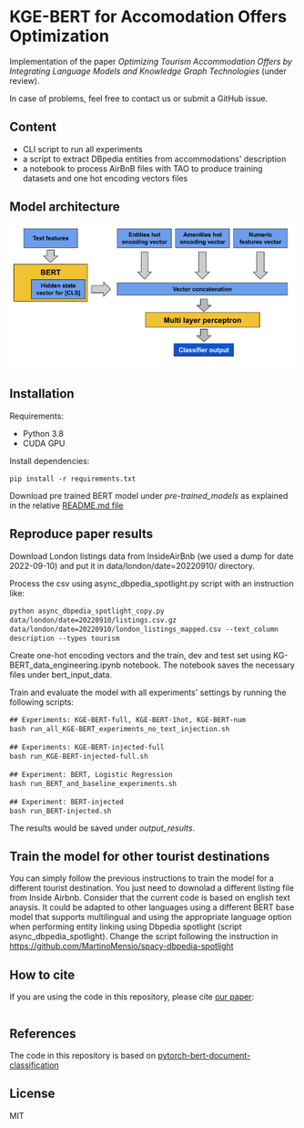 # KGE-BERT for Accomodation Offers Optimization

Implementation of the paper *Optimizing Tourism Accommodation Offers by Integrating Language Models and Knowledge Graph Technologies* (under review).

In case of problems, feel free to contact us or submit a GitHub issue.

## Content

- CLI script to run all experiments
- a script to extract DBpedia entities from accommodations' description
- a notebook to process AirBnB files with TAO to produce training datasets and one hot encoding vectors files

## Model architecture

![KGE-BERT](images/model-architecture.png)


## Installation

Requirements:
- Python 3.8
- CUDA GPU

Install dependencies:
```
pip install -r requirements.txt
```

Download pre trained BERT model under *pre-trained_models* as explained in the relative [README.md file](pre-trained_models/README.md)

## Reproduce paper results

Download London listings data from InsideAirBnb (we used a dump for date 2022-09-10) and put it in data/london/date=20220910/ directory.

Process the csv using async_dbpedia_spotlight.py script with an instruction like:
```
python async_dbpedia_spotlight_copy.py data/london/date=20220910/listings.csv.gz data/london/date=20220910/london_listings_mapped.csv --text_column description --types tourism
```

Create one-hot encoding vectors and the train, dev and test set using KG-BERT_data_engineering.ipynb notebook. The notebook saves the necessary files under bert_input_data.


Train and evaluate the model with all experiments' settings by running the following scripts:
```
## Experiments: KGE-BERT-full, KGE-BERT-1hot, KGE-BERT-num
bash run_all_KGE-BERT_experiments_no_text_injection.sh 

## Experiments: KGE-BERT-injected-full
bash run_KGE-BERT-injected-full.sh

## Experiment: BERT, Logistic Regression
bash run_BERT_and_baseline_experiments.sh

## Experiment: BERT-injected
bash run_BERT-injected.sh
```

The results would be saved under *output_results*.

## Train the model for other tourist destinations

You can simply follow the previous instructions to train the model for a different tourist destination. You just need to downolad a different listing file from Inside Airbnb.
Consider that the current code is based on english text anaysis. It could be adapted to other languages using a different BERT base model that supports multilingual and using the appropriate language option when performing entity linking using Dbpedia spotlight (script async_dbpedia_spotlight). Change the script following the instruction in https://github.com/MartinoMensio/spacy-dbpedia-spotlight

## How to cite

If you are using the code in this repository, please cite [our paper]():
```

```

## References

The code in this repository is based on [pytorch-bert-document-classification](https://github.com/malteos/pytorch-bert-document-classification)

## License

MIT


